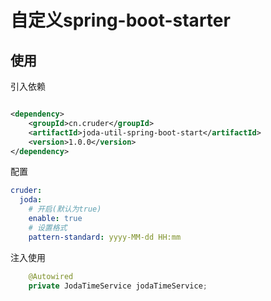 # 自定义spring-boot-starter

## 使用

引入依赖

```xml

<dependency>
    <groupId>cn.cruder</groupId>
    <artifactId>joda-util-spring-boot-start</artifactId>
    <version>1.0.0</version>
</dependency>
```

配置

```yaml
cruder:
  joda:
    # 开启(默认为true)
    enable: true
    # 设置格式
    pattern-standard: yyyy-MM-dd HH:mm
```

注入使用

```java
    @Autowired
    private JodaTimeService jodaTimeService;
```
